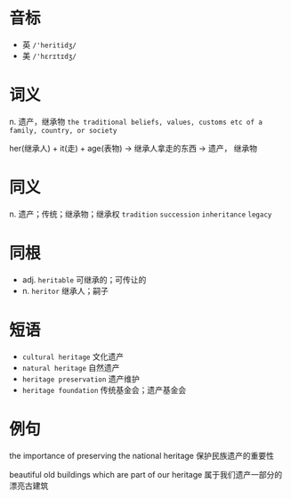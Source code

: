 # 音标

- 英 `/'heritidʒ/`
- 美 `/'hɛrɪtɪdʒ/`

# 词义

n. 遗产，继承物
`the traditional beliefs, values, customs etc of a family, country, or society`



her(继承人) + it(走) + age(表物) → 继承人拿走的东西 → 遗产， 继承物

# 同义

n. 遗产；传统；继承物；继承权
`tradition` `succession` `inheritance` `legacy`

# 同根

- adj. `heritable` 可继承的；可传让的
- n. `heritor` 继承人；嗣子

# 短语

- `cultural heritage` 文化遗产
- `natural heritage` 自然遗产
- `heritage preservation` 遗产维护
- `heritage foundation` 传统基金会；遗产基金会

# 例句

the importance of preserving the national heritage
保护民族遗产的重要性

beautiful old buildings which are part of our heritage
属于我们遗产一部分的漂亮古建筑


